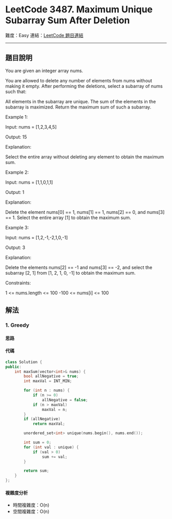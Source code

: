 # LeetCode 3487. Maximum Unique Subarray Sum After Deletion

難度：Easy
連結：[LeetCode 題目連結](https://leetcode.com/problems/maximum-unique-subarray-sum-after-deletion/description/)

---

## 題目說明
    
You are given an integer array nums.

You are allowed to delete any number of elements from nums without making it empty. After performing the deletions, select a subarray of nums such that:

All elements in the subarray are unique.
The sum of the elements in the subarray is maximized.
Return the maximum sum of such a subarray.

 

Example 1:

Input: nums = [1,2,3,4,5]

Output: 15

Explanation:

Select the entire array without deleting any element to obtain the maximum sum.

Example 2:

Input: nums = [1,1,0,1,1]

Output: 1

Explanation:

Delete the element nums[0] == 1, nums[1] == 1, nums[2] == 0, and nums[3] == 1. Select the entire array [1] to obtain the maximum sum.

Example 3:

Input: nums = [1,2,-1,-2,1,0,-1]

Output: 3

Explanation:

Delete the elements nums[2] == -1 and nums[3] == -2, and select the subarray [2, 1] from [1, 2, 1, 0, -1] to obtain the maximum sum.

 

Constraints:

1 <= nums.length <= 100
-100 <= nums[i] <= 100

## 解法
### 1. Greedy
#### 思路


    
#### 代碼

```c++
class Solution {
public:
    int maxSum(vector<int>& nums) {
        bool allNegative = true;
        int maxVal = INT_MIN;

        for (int n : nums) {
            if (n >= 0)
                allNegative = false;
            if (n > maxVal) 
                maxVal = n;
        }
        if (allNegative)
            return maxVal;

        unordered_set<int> unique(nums.begin(), nums.end());

        int sum = 0;
        for (int val : unique) {
            if (val > 0)
                sum += val;
        }

        return sum;
    }
};

```

#### 複雜度分析

- 時間複雜度：O(n)
- 空間複雜度：O(n)
